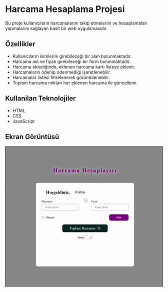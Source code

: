 <h1> Harcama Hesaplama Projesi </h1>

Bu proje kullanıcıların harcamalarını takip etmelerini ve hesaplamaları yapmalarını sağlayan basit bir web uygulamasıdır.


<h2> Özellikler </h2>

<ul>
<li>Kullanıcıların isimlerini girebileceği bir alan bulunmaktadır.</li>
<li>Harcama adı ve fiyatı girebileceği bir form bulunmaktadır.</li>
<li>Harcama eklediğinde, eklenen harcama kartı listeye eklenir.</li>
<li>Harcamaların ödenip ödenmediği işaretlenebilir.</li>
<li>Harcamalar listesi filtrelenerek görüntülenebilir.</li>
<li>Toplam harcama miktarı her eklenen harcama ile güncellenir.</li>
</ul>


<h2> Kullanilan Teknolojiler </h2>
<ul>
<li>HTML</li>
<li>CSS</li>
<li>JavaScript</li>
</ul>

<h2>Ekran Görüntüsü</h2>

![](HarcamaProje.gif)

